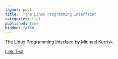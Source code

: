 ```yaml
---
layout: post
title:  "The Linux Programming Interface"
categories: tlpi
published: true
hidden: false
---
```

The Linux Programming Interface by Michael Kerrisk

[Link Text](https://aljica.github.io/outside)